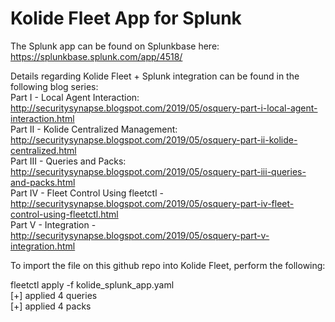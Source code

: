 # Kolide Fleet App for Splunk  

The Splunk app can be found on Splunkbase here:  
https://splunkbase.splunk.com/app/4518/  

Details regarding Kolide Fleet + Splunk integration can be found in the following blog series:  
Part I - Local Agent Interaction:  http://securitysynapse.blogspot.com/2019/05/osquery-part-i-local-agent-interaction.html  
Part II - Kolide Centralized Management:  http://securitysynapse.blogspot.com/2019/05/osquery-part-ii-kolide-centralized.html  
Part III - Queries and Packs:  http://securitysynapse.blogspot.com/2019/05/osquery-part-iii-queries-and-packs.html  
Part IV - Fleet Control Using fleetctl - http://securitysynapse.blogspot.com/2019/05/osquery-part-iv-fleet-control-using-fleetctl.html  
Part V - Integration - http://securitysynapse.blogspot.com/2019/05/osquery-part-v-integration.html

To import the file on this github repo into Kolide Fleet, perform the following:  
  
  fleetctl apply -f kolide_splunk_app.yaml  
  [+] applied 4 queries  
  [+] applied 4 packs  
